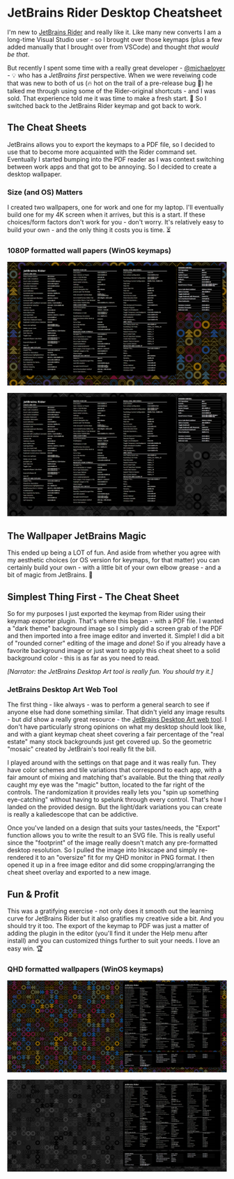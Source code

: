 # JetBrains Rider Desktop Cheatsheet
I'm new to [JetBrains Rider](https://www.jetbrains.com/help/rider/Introduction.html) and really like it. Like many new converts I am a long-time Visual Studio user - so I brought over those keymaps (plus a few added manually that I brought over from VSCode) and thought *that would be that*. 

But recently I spent some time with a really great developer - [@michaeloyer]( https://github.com/michaeloyer ) - :bulb: who has a *JetBrains first* perspective. When we were reveiwing code that was new to both of us (:fire: hot on the trail of a pre-release bug :mosquito:) he talked me through using some of the Rider-original shortcuts - and I was sold. That experience told me it was time to make a fresh start. :sunrise: So I switched back to the JetBrains Rider keymap and got back to work.

## The Cheat Sheets

JetBrains allows you to export the keymaps to a PDF file, so I decided to use that to become more acquainted with the Rider command set. Eventually I started bumping into the PDF reader as I was context switching between work apps and that got to be annoying. So I decided to create a desktop wallpaper.

### Size (and OS) Matters

I created two wallpapers, one for work and one for my laptop. I'll eventually build one for my 4K screen when it arrives, but this is a start. If these choices/form factors don't work for you - don't worry. It's relatively easy to build your own - and the only thing it costs you is time. :hourglass_flowing_sand:

### 1080P formatted wall papers (WinOS keymaps)

![JetBrains Rider Windows KeyMap Cheat Sheet Wallpaper](wallpapers/RiderWinOS_1920X1080_v4.png)

![JetBrains Rider Windows KeyMap Cheat Sheet Wallpaper](wallpapers/RiderWinOS_1920X1080_v3.png)

## The Wallpaper JetBrains Magic

This ended up being a LOT of fun. And aside from whether you agree with my aesthetic choices (or OS version for keymaps, for that matter) you can certainly build your own - with a little bit of your own elbow grease - and a bit of magic from JetBrains. :mage:

## Simplest Thing First - The Cheat Sheet

So for my purposes I just exported the keymap from Rider using their keymap exporter plugin. That's where this began - with a PDF file. I wanted a "dark theme" background image so I simply did a screen grab of the PDF and then imported into a free image editor and inverted it. Simple! I did a bit of "rounded corner" editing of the image and *done*! So if you already have a favorite background image or just want to apply this cheat sheet to a solid background color - this is as far as you need to read.

*[Narrator: the JetBrains Desktop Art tool is really fun. You should try it.]*

### JetBrains Desktop Art Web Tool

The first thing - like always - was to perform a general search to see if anyone else had done something similar. That didn't yield any image results - but *did* show a really great resource - the [JetBrains Desktop Art web tool](https://www.jetbrains.com/company/brand/desktop-art/). I don't have particularly strong opinions on what my desktop should look like, and with a giant keymap cheat sheet covering a fair percentage of the "real estate" many stock backgrounds just get covered up. So the geometric "mosaic" created by JetBrain's tool really fit the bill. 

I played around with the settings on that page and it was really fun. They have color schemes and tile variations that correspond to each app, with a fair amount of mixing and matching that's available. But the thing that *really* caught my eye was the "magic" button, located to the far right of the controls. The randomization it provides really lets you "spin up something eye-catching" without having to spelunk through every control. That's how I landed on the provided design. But the light/dark variations you can create is really a kaliedescope that can be addictive.

Once you've landed on a design that suits your tastes/needs, the "Export" function allows you to write the result to an SVG file. This is really useful since the "footprint" of the image really doesn't match any pre-formatted desktop resolution. So I pulled the image into Inkscape and simply re-rendered it to an "oversize" fit for my QHD monitor in PNG format. I then opened it up in a free image editor and did some cropping/arranging the cheat sheet overlay and exported to a new image. 

## Fun & Profit

This was a gratifying exercise - not only does it smooth out the learning curve for JetBrains Rider but it also gratifies my creative side a bit. And you should try it too. The export of the keymap to PDF was just a matter of adding the plugin in the editor (you'll find it under the Help menu after install) and you can customized things further to suit your needs. I love an easy win. :trophy:

### QHD formatted wallpapers (WinOS keymaps)

![JetBrains Rider Windows KeyMap Cheat Sheet Wallpaper](wallpapers/RiderWinOS_3440X1440_v4.png)

![JetBrains Rider Windows KeyMap Cheat Sheet Wallpaper](wallpapers/RiderWinOS_3440X1440_v3.png)